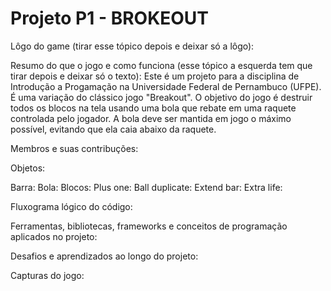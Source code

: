 # Projeto P1 - BROKEOUT

Lôgo do game (tirar esse tópico depois e deixar só a lôgo):

Resumo do que o jogo e como funciona (esse tópico a esquerda tem que tirar depois e deixar só o texto): Este é um projeto para a disciplina de Introdução a Progamação na Universidade Federal de Pernambuco (UFPE). É uma variação do clássico jogo "Breakout". O objetivo do jogo é destruir todos os blocos na tela usando uma bola que rebate em uma raquete controlada pelo jogador. A bola deve ser mantida em jogo o máximo possível, evitando que ela caia abaixo da raquete.

Membros e suas contribuções:

Objetos:

  Barra:
  Bola:
  Blocos:
  Plus one:
  Ball duplicate:
  Extend bar:
  Extra life:

Fluxograma lógico do código: 

Ferramentas, bibliotecas, frameworks e conceitos de programação aplicados no projeto:

Desafios e aprendizados ao longo do projeto:

Capturas do jogo:
